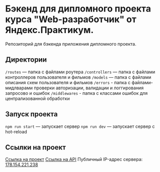 # Бэкенд для дипломного проекта курса "Web-разработчик" от Яндекс.Практикум.
Репозиторий для бэкенда приложения дипломного проекта. 

## Директории

`/routes` — папка с файлами роутера
`/controllers` — папка с файлами контроллеров пользователя и фильмов
`/models` — папка с файлами описания схем пользователя и фильмов
`/errors` - папка с файлами-мидлварами проверки авторизации, валидации и логгирования запросово и ошибок
`/middlewares` - папка с классами ошибок для централизованной обработки

## Запуск проекта

`npm run start` — запускает сервер
`npm run dev` — запускает сервер с hot-reload

## Ссылки на проект

[Ссылка на проект](https://aryamnov.nomoredomains.club/sign-in)
[Ссылка на API](https://api.aryamnov.nomoredomains.club/)
Публичный IP-адрес сервера: [178.154.221.238](http://178.154.221.238/) 
